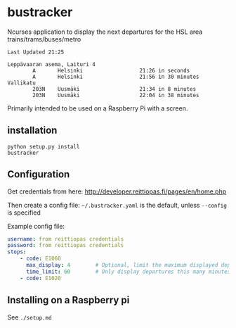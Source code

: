 # bustracker
Ncurses application to display the next departures for the HSL area trains/trams/buses/metro

```
Last Updated 21:25

Leppävaaran asema, Laituri 4
        A       Helsinki                  21:26 in seconds
        A       Helsinki                  21:56 in 30 minutes
Vallikatu
        203N    Uusmäki                   21:34 in 8 minutes
        203N    Uusmäki                   22:04 in 38 minutes

```


Primarily intended to be used on a Raspberry Pi with a screen.

## installation

```
python setup.py install
bustracker
```

## Configuration

Get credentials from here: http://developer.reittiopas.fi/pages/en/home.php

Then create a config file: `~/.bustracker.yaml` is the default, unless `--config` is specified

Example config file:
```yaml
username: from reittiopas credentials
password: from reittiopas credentials
stops:
    - code: E1060
      max_display: 4        # Optional, limit the maximum displayed departures to this amount
      time_limit: 60        # Only display departures this many minutes into the future
    - code: E1020

```

## Installing on a Raspberry pi

See `./setup.md`
